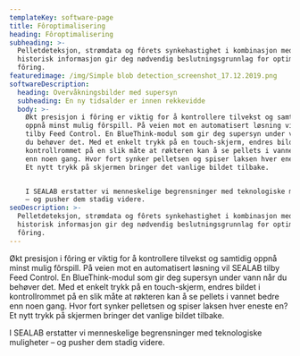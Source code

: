 ```yaml
---
templateKey: software-page
title: Fôroptimalisering
heading: Fôroptimalisering
subheading: >-
  Pelletdeteksjon, strømdata og fôrets synkehastighet i kombinasjon med
  historisk informasjon gir deg nødvendig beslutningsgrunnlag for optimalisert
  fôring.
featuredimage: /img/Simple blob detection_screenshot_17.12.2019.png
softwareDescription:
  heading: Overvåkningsbilder med supersyn
  subheading: En ny tidsalder er innen rekkevidde
  body: >-
    Økt presisjon i fôring er viktig for å kontrollere tilvekst og samtidig
    oppnå minst mulig fôrspill. På veien mot en automatisert løsning vil SEALAB
    tilby Feed Control. En BlueThink-modul som gir deg supersyn under vann når
    du behøver det. Med et enkelt trykk på en touch-skjerm, endres bildet i
    kontrollrommet på en slik måte at røkteren kan å se pellets i vannet bedre
    enn noen gang. Hvor fort synker pelletsen og spiser laksen hver eneste en?
    Et nytt trykk på skjermen bringer det vanlige bildet tilbake.


    I SEALAB erstatter vi menneskelige begrensninger med teknologiske muligheter
    – og pusher dem stadig videre.
seoDescription: >-
  Pelletdeteksjon, strømdata og fôrets synkehastighet i kombinasjon med
  historisk informasjon gir deg nødvendig beslutningsgrunnlag for optimalisert
  fôring.
---
```

Økt presisjon i fôring er viktig for å kontrollere tilvekst og samtidig oppnå minst mulig fôrspill. På veien mot en automatisert løsning vil SEALAB tilby Feed Control. En BlueThink-modul som gir deg supersyn under vann når du behøver det. Med et enkelt trykk på en touch-skjerm, endres bildet i kontrollrommet på en slik måte at røkteren kan å se pellets i vannet bedre enn noen gang. Hvor fort synker pelletsen og spiser laksen hver eneste en? Et nytt trykk på skjermen bringer det vanlige bildet tilbake.

I SEALAB erstatter vi menneskelige begrensninger med teknologiske muligheter
– og pusher dem stadig videre.
